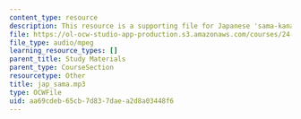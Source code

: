 ```yaml
---
content_type: resource
description: This resource is a supporting file for Japanese 'sama-kana-gakusha'.
file: https://ol-ocw-studio-app-production.s3.amazonaws.com/courses/24-901-language-and-its-structure-i-phonology-fall-2010/aa69cdeb65cb7d837daea2d8a03448f6_jap_sama.mp3
file_type: audio/mpeg
learning_resource_types: []
parent_title: Study Materials
parent_type: CourseSection
resourcetype: Other
title: jap_sama.mp3
type: OCWFile
uid: aa69cdeb-65cb-7d83-7dae-a2d8a03448f6
---
```

